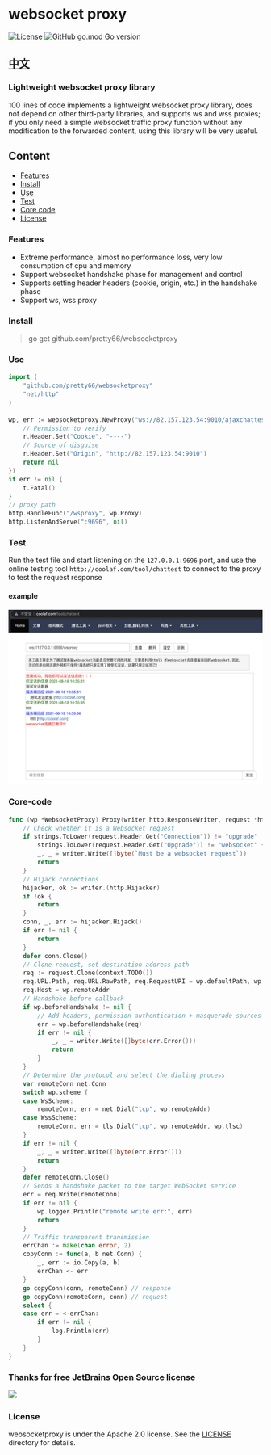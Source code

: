 # websocket proxy
[![License](https://img.shields.io/badge/License-Apache%202.0-blue.svg)](https://opensource.org/licenses/Apache-2.0) [![GitHub go.mod Go version](https://img.shields.io/github/go-mod/go-version/pretty66/websocketproxy)](https://github.com/pretty66/websocketproxy/blob/master/go.mod)

## [中文](./README_ZH.md)

### Lightweight websocket proxy library
100 lines of code implements a lightweight websocket proxy library, does not depend on other third-party libraries, and supports ws and wss proxies; if you only need a simple websocket traffic proxy function without any modification to the forwarded content, using this library will be very useful.

## Content
- [Features](#Features)
- [Install](#Install)
- [Use](#Use)
- [Test](#Test)
- [Core code](#Core-code)
- [License](#License)

### Features
- Extreme performance, almost no performance loss, very low consumption of cpu and memory
- Support websocket handshake phase for management and control
- Supports setting header headers (cookie, origin, etc.) in the handshake phase
- Support ws, wss proxy

### Install
> go get github.com/pretty66/websocketproxy

### Use
```go
import (
    "github.com/pretty66/websocketproxy"
    "net/http"
)

wp, err := websocketproxy.NewProxy("ws://82.157.123.54:9010/ajaxchattest", func(r *http.Request) error {
    // Permission to verify
    r.Header.Set("Cookie", "----")
    // Source of disguise
    r.Header.Set("Origin", "http://82.157.123.54:9010")
    return nil
})
if err != nil {
    t.Fatal()
}
// proxy path
http.HandleFunc("/wsproxy", wp.Proxy)
http.ListenAndServe(":9696", nil)
```

### Test
Run the test file and start listening on the `127.0.0.1:9696` port, and use the online testing tool `http://coolaf.com/tool/chattest` to connect to the proxy to test the request response

#### example
![example](ws_test.png)



### Core-code
```go
func (wp *WebsocketProxy) Proxy(writer http.ResponseWriter, request *http.Request) {
    // Check whether it is a Websocket request
	if strings.ToLower(request.Header.Get("Connection")) != "upgrade" ||
		strings.ToLower(request.Header.Get("Upgrade")) != "websocket" {
		_, _ = writer.Write([]byte(`Must be a websocket request`))
		return
	}
    // Hijack connections
	hijacker, ok := writer.(http.Hijacker)
	if !ok {
		return
	}
	conn, _, err := hijacker.Hijack()
	if err != nil {
		return
	}
	defer conn.Close()
    // Clone request, set destination address path
	req := request.Clone(context.TODO())
	req.URL.Path, req.URL.RawPath, req.RequestURI = wp.defaultPath, wp.defaultPath, wp.defaultPath
	req.Host = wp.remoteAddr
    // Handshake before callback
	if wp.beforeHandshake != nil {
		// Add headers, permission authentication + masquerade sources
		err = wp.beforeHandshake(req)
		if err != nil {
			_, _ = writer.Write([]byte(err.Error()))
			return
		}
	}
    // Determine the protocol and select the dialing process
	var remoteConn net.Conn
	switch wp.scheme {
	case WsScheme:
		remoteConn, err = net.Dial("tcp", wp.remoteAddr)
	case WssScheme:
		remoteConn, err = tls.Dial("tcp", wp.remoteAddr, wp.tlsc)
	}
	if err != nil {
		_, _ = writer.Write([]byte(err.Error()))
		return
	}
	defer remoteConn.Close()
	// Sends a handshake packet to the target WebSocket service
	err = req.Write(remoteConn)
	if err != nil {
		wp.logger.Println("remote write err:", err)
		return
	}
    // Traffic transparent transmission
	errChan := make(chan error, 2)
	copyConn := func(a, b net.Conn) {
		_, err := io.Copy(a, b)
		errChan <- err
	}
	go copyConn(conn, remoteConn) // response
	go copyConn(remoteConn, conn) // request
	select {
	case err = <-errChan:
		if err != nil {
			log.Println(err)
		}
	}
}
```

### Thanks for free JetBrains Open Source license
<a href="https://www.jetbrains.com/?from=github.com/pretty66/websocketproxy" target="_blank">
<img src="https://user-images.githubusercontent.com/21053373/167233149-c91fb02f-6052-4b65-a0bb-c38df84383cb.png" height="300"/></a>

### License
websocketproxy is under the Apache 2.0 license. See the [LICENSE](./LICENSE) directory for details.
